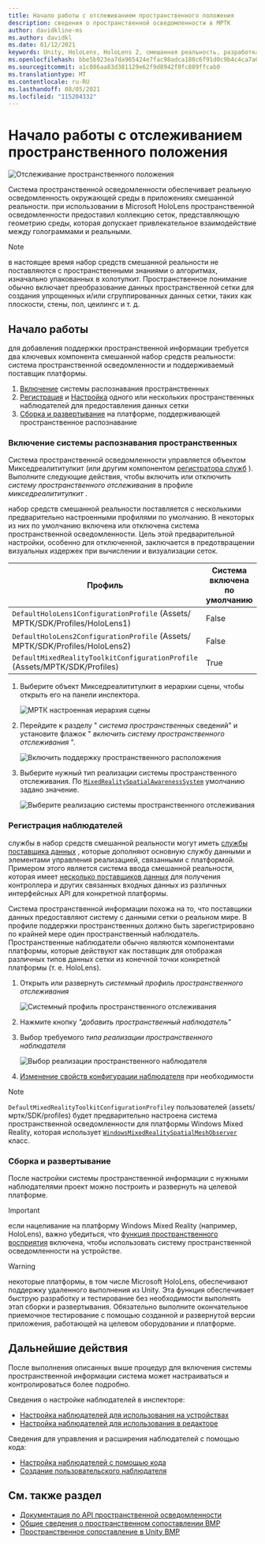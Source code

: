 ```yaml
---
title: Начало работы с отслеживанием пространственного положения
description: сведения о пространственной осведомленности в МРТК
author: davidkline-ms
ms.author: davidkl
ms.date: 01/12/2021
keywords: Unity, HoloLens, HoloLens 2, смешанная реальность, разработка, MRTK
ms.openlocfilehash: bbe5b923ea7da965424e7fac98adca180c6f91d0c9b4c4ca7a0477e301c362f9
ms.sourcegitcommit: a1c086aa83d381129e62f9d8942f0fc889ffcab0
ms.translationtype: MT
ms.contentlocale: ru-RU
ms.lasthandoff: 08/05/2021
ms.locfileid: "115204332"
---
```

# <a name="spatial-awareness-getting-started"></a>Начало работы с отслеживанием пространственного положения

![Отслеживание пространственного положения](../images/spatial-awareness/MRTK_SpatialAwareness_Main.png)

Система пространственной осведомленности обеспечивает реальную осведомленность окружающей среды в приложениях смешанной реальности. при использовании в Microsoft HoloLens пространственной осведомленности предоставил коллекцию сеток, представляющую геометрию среды, которая допускает привлекательное взаимодействие между голограммами и реальными.

> [!NOTE]
> в настоящее время набор средств смешанной реальности не поставляются с пространственными знаниями о алгоритмах, изначально упакованных в холотулкит. Пространственное понимание обычно включает преобразование данных пространственной сетки для создания упрощенных и/или сгруппированных данных сетки, таких как плоскости, стены, пол, цеилингс и т. д.

## <a name="getting-started"></a>Начало работы

для добавления поддержки пространственной информации требуется два ключевых компонента смешанной набор средств реальности: система пространственной осведомленности и поддерживаемый поставщик платформы.

1. [Включение](#enable-the-spatial-awareness-system) системы распознавания пространственных
2. [Регистрация](#register-observers) и [Настройка](configuring-spatial-awareness-mesh-observer.md) одного или нескольких пространственных наблюдателей для предоставления данных сетки
3. [Сборка и развертывание](#build-and-deploy) на платформе, поддерживающей пространственное распознавание

### <a name="enable-the-spatial-awareness-system"></a>Включение системы распознавания пространственных

Система пространственной осведомленности управляется объектом Микседреалититулкит (или другим компонентом [регистратора служб](xref:Microsoft.MixedReality.Toolkit.IMixedRealityServiceRegistrar) ). Выполните следующие действия, чтобы включить или отключить *систему пространственного отслеживания* в профиле *микседреалититулкит* .

набор средств смешанной реальности поставляется с несколькими предварительно настроенными профилями по умолчанию. В некоторых из них по умолчанию включена или отключена система пространственной осведомленности. Цель этой предварительной настройки, особенно для отключенной, заключается в предотвращении визуальных издержек при вычислении и визуализации сеток.

| Профиль | Система включена по умолчанию |
| --- | --- |
| `DefaultHoloLens1ConfigurationProfile` (Assets/МРТК/SDK/Profiles/HoloLens1) | False |
| `DefaultHoloLens2ConfigurationProfile` (Assets/МРТК/SDK/Profiles/HoloLens2) | False |
| `DefaultMixedRealityToolkitConfigurationProfile` (Assets/МРТК/SDK/Profiles) | True |

1. Выберите объект Микседреалититулкит в иерархии сцены, чтобы открыть его на панели инспектора.

    ![МРТК настроенная иерархия сцены](../images/MRTK_ConfiguredHierarchy.png)

1. Перейдите к разделу " *система пространственных* сведений" и установите флажок " *включить систему пространственного отслеживания* ".

    ![Включить поддержку пространственного расположения](../images/spatial-awareness/MRTKConfig_SpatialAwareness.png)

1. Выберите нужный тип реализации системы пространственного отслеживания. По [`MixedRealitySpatialAwarenessSystem`](xref:Microsoft.MixedReality.Toolkit.SpatialAwareness.MixedRealitySpatialAwarenessSystem) умолчанию задано значение.

    ![Выберите реализацию системы пространственного отслеживания](../images/spatial-awareness/SpatialAwarenessSelectSystemType.png)

### <a name="register-observers"></a>Регистрация наблюдателей

службы в набор средств смешанной реальности могут иметь [службы поставщика данных](../../architecture/systems-extensions-providers.md) , которые дополняют основную службу данными и элементами управления реализацией, связанными с платформой. Примером этого является система ввода смешанной реальности, которая имеет [несколько поставщиков данных](../input/input-providers.md) для получения контроллера и других связанных входных данных из различных интерфейсных API для конкретной платформы.

Система пространственной информации похожа на то, что поставщики данных предоставляют систему с данными сетки о реальном мире. В профиле поддержки пространственных должно быть зарегистрировано по крайней мере один пространственный наблюдатель. Пространственные наблюдатели обычно являются компонентами платформы, которые действуют как поставщик для отображая различных типов данных сетки из конечной точки конкретной платформы (т. е. HoloLens).

1. Открыть или развернуть *системный профиль пространственного отслеживания*

    ![Системный профиль пространственного отслеживания](../images/spatial-awareness/SpatialAwarenessProfile.png)

1. Нажмите кнопку *"добавить пространственный наблюдатель"*
1. Выбор требуемого *типа реализации пространственного наблюдателя*

    ![Выбор реализации пространственного наблюдателя](../images/spatial-awareness/SpatialAwarenessSelectObserver.png)

1. [Изменение свойств конфигурации наблюдателя](configuring-spatial-awareness-mesh-observer.md) при необходимости

> [!NOTE]
> `DefaultMixedRealityToolkitConfigurationProfile`у пользователей (assets/мртк/SDK/profiles) будет предварительно настроена система пространственной осведомленности для платформы Windows Mixed Reality, которая использует [`WindowsMixedRealitySpatialMeshObserver`](xref:Microsoft.MixedReality.Toolkit.WindowsMixedReality.SpatialAwareness.WindowsMixedRealitySpatialMeshObserver) класс.

### <a name="build-and-deploy"></a>Сборка и развертывание

После настройки системы пространственной информации с нужными наблюдателями проект можно построить и развернуть на целевой платформе.

> [!IMPORTANT]
> если нацеливание на платформу Windows Mixed Reality (например, HoloLens), важно убедиться, что [функция пространственного восприятия](/windows/mixed-reality/spatial-mapping-in-unity) включена, чтобы использовать систему пространственной осведомленности на устройстве.

> [!WARNING]
> некоторые платформы, в том числе Microsoft HoloLens, обеспечивают поддержку удаленного выполнения из Unity. Эта функция обеспечивает быструю разработку и тестирование без необходимости выполнять этап сборки и развертывания. Обязательно выполните окончательное приемочное тестирование с помощью созданной и развернутой версии приложения, работающей на целевом оборудовании и платформе.

## <a name="next-steps"></a>Дальнейшие действия

После выполнения описанных выше процедур для включения системы пространственной информации система может настраиваться и контролироваться более подробно.

Сведения о настройке наблюдателей в инспекторе:

- [Настройка наблюдателей для использования на устройствах](configuring-spatial-awareness-mesh-observer.md)
- [Настройка наблюдателей для использования в редакторе](spatial-object-mesh-observer.md)

Сведения для управления и расширения наблюдателей с помощью кода:

- [Настройка наблюдателей с помощью кода](usage-guide.md)
- [Создание пользовательского наблюдателя](create-data-provider.md)

## <a name="see-also"></a>См. также раздел

- [Документация по API пространственной осведомленности](xref:Microsoft.MixedReality.Toolkit.SpatialAwareness)
- [Общие сведения о пространственном сопоставлении ВМР](/windows/mixed-reality/spatial-mapping)
- [Пространственное сопоставление в Unity ВМР](/windows/mixed-reality/spatial-mapping-in-unity)
